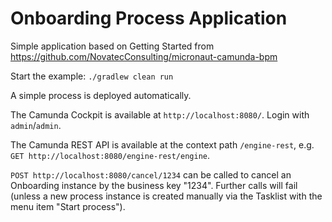 # Onboarding Process Application

Simple application based on Getting Started from https://github.com/NovatecConsulting/micronaut-camunda-bpm

Start the example:
`./gradlew clean run`

A simple process is deployed automatically.

The Camunda Cockpit is available at `http://localhost:8080/`. Login with `admin`/`admin`.

The Camunda REST API is available at the context path `/engine-rest`, e.g. `GET http://localhost:8080/engine-rest/engine`.

`POST http://localhost:8080/cancel/1234` can be called to cancel an Onboarding instance by the business key "1234". Further calls will fail (unless a new process instance is created manually via the Tasklist with the menu item "Start process").

